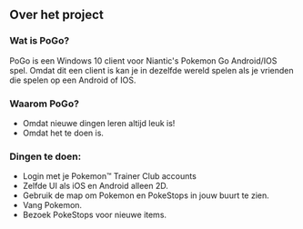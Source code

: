 ## Over het project

### Wat is PoGo?

PoGo is een Windows 10 client voor Niantic's Pokemon Go Android/IOS spel. Omdat dit een client is kan je in dezelfde wereld spelen als je vrienden die spelen op een Android of IOS.

### Waarom PoGo?

 - Omdat nieuwe dingen leren altijd leuk is!
 - Omdat het te doen is.
 
### Dingen te doen:

 - Login met je Pokemon™ Trainer Club accounts
 - Zelfde UI als iOS en Android alleen 2D.
 - Gebruik de map om Pokemon en PokeStops in jouw buurt te zien.
 - Vang Pokemon.
 - Bezoek PokeStops voor nieuwe items.
